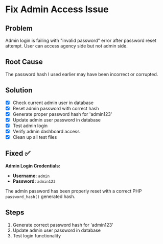 # Fix Admin Access Issue

## Problem
Admin login is failing with "invalid password" error after password reset attempt. User can access agency side but not admin side.

## Root Cause
The password hash I used earlier may have been incorrect or corrupted.

## Solution
- [x] Check current admin user in database
- [x] Reset admin password with correct hash
- [x] Generate proper password hash for 'admin123'
- [x] Update admin user password in database
- [x] Test admin login
- [x] Verify admin dashboard access
- [x] Clean up all test files

## Fixed ✅

**Admin Login Credentials:**
- **Username:** `admin`
- **Password:** `admin123`

The admin password has been properly reset with a correct PHP `password_hash()` generated hash.

## Steps
1. Generate correct password hash for 'admin123'
2. Update admin user password in database
3. Test login functionality
